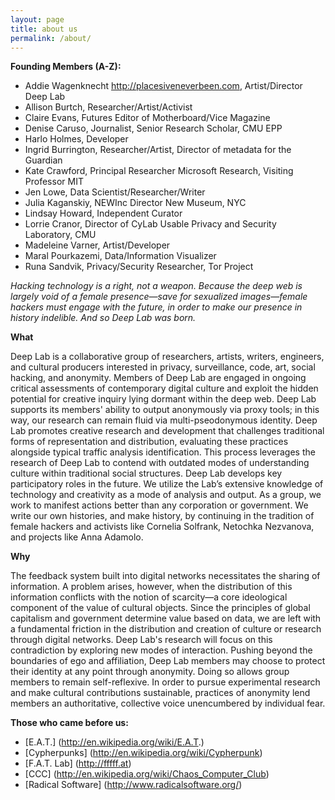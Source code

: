 ```yaml
---
layout: page
title: about us
permalink: /about/
---
```


**Founding Members (A-Z):**

  * Addie Wagenknecht http://placesiveneverbeen.com, Artist/Director Deep Lab 
  * Allison Burtch, Researcher/Artist/Activist 
  * Claire Evans, Futures Editor of Motherboard/Vice Magazine 
  * Denise Caruso, Journalist, Senior Research Scholar, CMU EPP 
  * Harlo Holmes, Developer 
  * Ingrid Burrington, Researcher/Artist, Director of metadata for the Guardian 
  * Kate Crawford, Principal Researcher Microsoft Research, Visiting Professor MIT  
  * Jen Lowe, Data Scientist/Researcher/Writer 
  * Julia Kaganskiy, NEWInc Director New Museum, NYC 
  * Lindsay Howard, Independent Curator 
  * Lorrie Cranor, Director of CyLab Usable Privacy and Security Laboratory, CMU 
  * Madeleine Varner, Artist/Developer 
  * Maral Pourkazemi, Data/Information Visualizer 
  * Runa Sandvik, Privacy/Security Researcher, Tor Project 
 
 
*Hacking technology is a right, not a weapon.  Because the deep web is largely void of a female presence—save for sexualized images—female hackers must engage with the future, in order to make our presence in history indelible. And so Deep Lab was born.*
 
**What**

Deep Lab is a collaborative group of researchers, artists, writers, engineers, and cultural producers interested in privacy, surveillance, code, art, social hacking, and anonymity. Members of Deep Lab are engaged in ongoing critical assessments of contemporary digital culture and exploit the hidden potential for creative inquiry lying dormant within the deep web. Deep Lab supports its members' ability to output anonymously via proxy tools; in this way, our research can remain fluid via multi-pseodonymous identity. Deep Lab promotes creative research and development that challenges traditional forms of representation and distribution, evaluating these practices alongside typical traffic analysis identification. This process leverages the research of Deep Lab to contend with outdated modes of understanding culture within traditional social structures.
Deep Lab develops key participatory roles in the future. We utilize the Lab’s extensive knowledge of technology and creativity as a mode of analysis and output. As a group, we work to manifest actions better than any corporation or government. We write our own histories, and make history, by continuing in the tradition of female hackers and activists like Cornelia Solfrank, Netochka Nezvanova, and projects like Anna Adamolo.

 
**Why**

The feedback system built into digital networks necessitates the sharing of information. A problem arises, however, when the distribution of this information conflicts with the notion of scarcity—a core ideological component of the value of cultural objects. Since the principles of global capitalism and government determine value based on data, we are left with a fundamental friction in the distribution and creation of culture or research through digital networks. Deep Lab's research will focus on this contradiction by exploring new modes of interaction.
Pushing beyond the boundaries of ego and affiliation, Deep Lab members may choose to protect their identity at any point through anonymity. Doing so allows group members to remain self-reflexive. In order to pursue experimental research and make cultural contributions sustainable, practices of anonymity lend members an authoritative, collective voice unencumbered by individual fear.
 
**Those who came before us:**

* [E.A.T.] (http://en.wikipedia.org/wiki/E.A.T.)
* [Cypherpunks] (http://en.wikipedia.org/wiki/Cypherpunk)
* [F.A.T. Lab] (http://fffff.at)
* [CCC] (http://en.wikipedia.org/wiki/Chaos_Computer_Club)
* [Radical Software] (http://www.radicalsoftware.org/)
